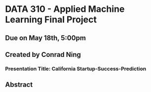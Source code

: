 # DATA 310 - Applied Machine Learning Final Project
## Due on May 18th, 5:00pm
## Created by Conrad Ning

### Presentation Title: California Startup-Success-Prediction

## Abstract 
